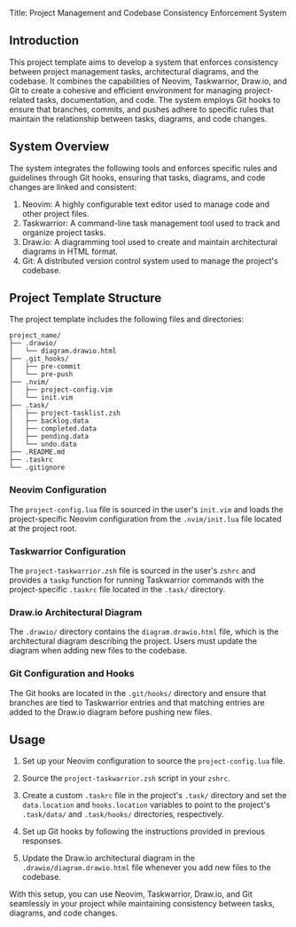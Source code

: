 
<p>Title: Project Management and Codebase Consistency Enforcement System</p>
<h2>Introduction</h2>
<p>This project template aims to develop a system that enforces consistency between project management tasks,
  architectural diagrams, and the codebase. It combines the capabilities of Neovim, Taskwarrior, Draw.io, and Git to
  create a cohesive and efficient environment for managing project-related tasks, documentation, and code. The system
  employs Git hooks to ensure that branches, commits, and pushes adhere to specific rules that maintain the
  relationship between tasks, diagrams, and code changes.</p>
<h2>System Overview</h2>
<p>The system integrates the following tools and enforces specific rules and guidelines through Git hooks, ensuring
  that tasks, diagrams, and code changes are linked and consistent:</p>
<ol>
  <li>Neovim: A highly configurable text editor used to manage code and other project files.</li>
  <li>Taskwarrior: A command-line task management tool used to track and organize project tasks.</li>
  <li>Draw.io: A diagramming tool used to create and maintain architectural diagrams in HTML format.</li>
  <li>Git: A distributed version control system used to manage the project's codebase.</li>
</ol>
<h2>Project Template Structure</h2>
<p>The project template includes the following files and directories:</p>
<pre><div class="p-4 overflow-y-auto"><code class="!whitespace-pre hljs language-kotlin">project_name/
├── .drawio/
│   └── diagram.drawio.html
├── .git_hooks/
│   ├── pre-commit
│   └── pre-push
├── .nvim/
│   ├── project-config.vim
│   └── init.vim
├── .task/
│   ├── project-tasklist.zsh
│   ├── backlog.data
│   ├── completed.data
│   ├── pending.data
│   └── undo.data
├── .README.md
├── .taskrc
└── .gitignore
</code></div></pre>
<h3>Neovim Configuration</h3>
<p>The <code>project-config.lua</code> file is sourced in the user's <code>init.vim</code> and loads the
  project-specific Neovim configuration from the <code>.nvim/init.lua</code> file located at the project root.</p>
<h3>Taskwarrior Configuration</h3>
<p>The <code>project-taskwarrior.zsh</code> file is sourced in the user's <code>zshrc</code> and provides a
  <code>taskp</code> function for running Taskwarrior commands with the project-specific <code>.taskrc</code> file
  located in the <code>.task/</code> directory.</p>
<h3>Draw.io Architectural Diagram</h3>
<p>The <code>.drawio/</code> directory contains the <code>diagram.drawio.html</code> file, which is the architectural
  diagram describing the project. Users must update the diagram when adding new files to the codebase.</p>
<h3>Git Configuration and Hooks</h3>
<p>The Git hooks are located in the <code>.git/hooks/</code> directory and ensure that branches are tied to
  Taskwarrior entries and that matching entries are added to the Draw.io diagram before pushing new files.</p>
<h2>Usage</h2>
<ol>
  <li>
    <p>Set up your Neovim configuration to source the <code>project-config.lua</code> file.</p>
  </li>
  <li>
    <p>Source the <code>project-taskwarrior.zsh</code> script in your <code>zshrc</code>.</p>
  </li>
  <li>
    <p>Create a custom <code>.taskrc</code> file in the project's <code>.task/</code> directory and set the
      <code>data.location</code> and <code>hooks.location</code> variables to point to the project's
      <code>.task/data/</code> and <code>.task/hooks/</code> directories, respectively.</p>
  </li>
  <li>
    <p>Set up Git hooks by following the instructions provided in previous responses.</p>
  </li>
  <li>
    <p>Update the Draw.io architectural diagram in the <code>.drawio/diagram.drawio.html</code> file whenever you add
      new files to the codebase.</p>
  </li>
</ol>
<p>With this setup, you can use Neovim, Taskwarrior, Draw.io, and Git seamlessly in your project while maintaining
  consistency between tasks, diagrams, and code changes.</p>
